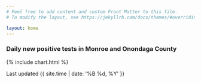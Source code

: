 ```yaml
---
# Feel free to add content and custom Front Matter to this file.
# To modify the layout, see https://jekyllrb.com/docs/themes/#overriding-theme-defaults

layout: home
---
```

### Daily new positive tests in Monroe and Onondaga County
{% include chart.html %}

Last updated {{ site.time | date: '%B %d, %Y' }}
